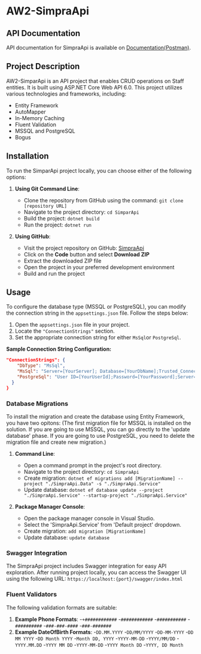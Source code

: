# AW2-SimpraApi

## API Documentation
API documentation for SimpraApi is available on [Documentation(Postman)](https://documenter.getpostman.com/view/24685326/2s93kxcRoe#ef2cfd71-844b-4afa-9f5b-d97420752105).

## Project Description
AW2-SimparApi is an API project that enables CRUD operations on Staff entities. It is built using ASP.NET Core Web API 6.0. This project utilizes various technologies and frameworks, including:

- Entity Framework
- AutoMapper
- In-Memory Caching
- Fluent Validation
- MSSQL and PostgreSQL
- Bogus

## Installation
To run the SimparApi project locally, you can choose either of the following options:

1. **Using Git Command Line**:
   - Clone the repository from GitHub using the command: `git clone [repository URL]`
   - Navigate to the project directory: `cd SimparApi`
   - Build the project: `dotnet build`
   - Run the project: `dotnet run`

2. **Using GitHub**:
   - Visit the project repository on GitHub: [SimpraApi](https://github.com/your-username/AW2-SimparApi)
   - Click on the **Code** button and select **Download ZIP**
   - Extract the downloaded ZIP file
   - Open the project in your preferred development environment
   - Build and run the project

## Usage
To configure the database type (MSSQL or PostgreSQL), you can modify the connection string in the `appsettings.json` file. Follow the steps below:

1. Open the `appsettings.json` file in your project.
2. Locate the `"ConnectionStrings"` section.
3. Set the appropriate connection string for either `MsSql`or `PostgreSql`.

**Sample Connection String Configuration:**

```json
"ConnectionStrings": {
    "DbType": "MsSql",
    "MsSql": "Server=[YourServer]; Database=[YourDbName];Trusted_Connection=True;",
    "PostgreSql": "User ID=[YourUserId];Password=[YourPassword];Server=localhost;Port=5435;Database=[YourDbName];Integrated Security=true;Pooling=true;"
  }
}
```

### Database Migrations
To install the migration and create the database using Entity Framework, you have two opitons:
(The first migration file for MSSQL is installed on the solution. If you are going to use MSSQL, you can go directly to the 'update database' phase. If you are going to use PostgreSQL, you need to delete the migration file and create new migration.)

1. **Command Line**:
   - Open a command prompt in the project's root directory.
   - Navigate to the project directory: `cd SimpraApi`
   - Create migration: `dotnet ef migrations add [MigrationName] --project "./SimpraApi.Data" -s "./SimpraApi.Service"`
   - Update database: `dotnet ef database update --project "./SimpraApi.Service" --startup-project "./SimpraApi.Service"`

2. **Package Manager Console**:
   - Open the package manager console in Visual Studio.
   - Select the 'SimpraApi.Service' from 'Default project' dropdown.
   - Create migration: `add migration [MigrationName]`
   - Update database: `update database`

### Swagger Integration
The SimpraApi project includes Swagger integration for easy API exploration. After running project locally, you can access the Swagger UI using the following URL:
`https://localhost:{port}/swagger/index.html`

### Fluent Validators
The following validation formats are suitable:

1. **Example Phone Formats**:
    -`+############`
    -`############`
    -`###########`
    -`##########`
    -`###-###-####`
    -`###-#######`
2. **Example DateOfBirth Formats**:
    -`DD.MM.YYYY`
    -`DD/MM/YYYY`
    -`DD-MM-YYYY`
    -`DD MM YYYY`
    -`DD Month YYYY`
    -`Month DD, YYYY`
    -`YYYY-MM-DD`
    -`YYYY/MM/DD`
    -`YYYY.MM.DD`
    -`YYYY MM DD`
    -`YYYY-MM-DD`
    -`YYYY Month DD`
     -`YYYY, DD Month`